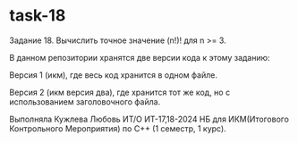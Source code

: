 # task-18

Задание 18. Вычислить точное значение (n!)! для n >= 3.

В данном репозитории хранятся две версии кода к этому заданию:

Версия 1 (икм), где весь код хранится в одном файле.

Версия 2 (икм версия два), где хранится тот же код, но с использованием заголовочного файла.

Выполняла Кужлева Любовь ИТ/О ИТ-17,18-2024 НБ для ИКМ(Итогового Контрольного Мероприятия) по С++ (1 семестр, 1 курс).

